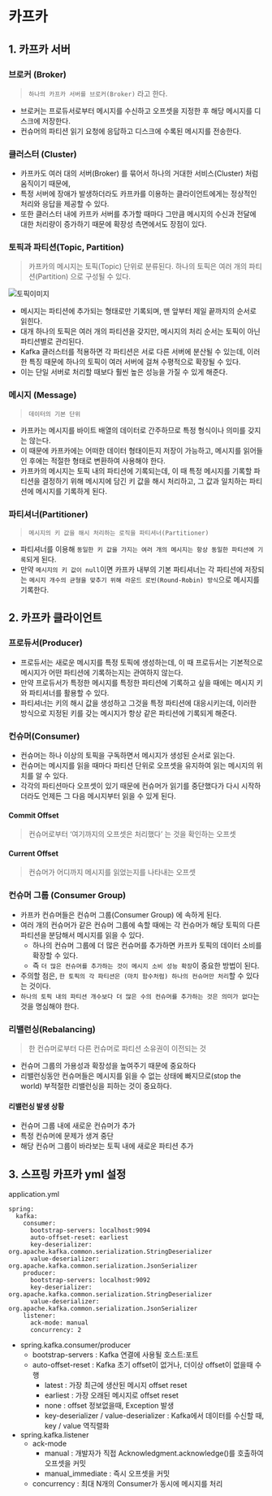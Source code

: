 # 카프카 

## 1. 카프카 서버
### 브로커 (Broker)
> `하나의 카프카 서버를 브로커(Broker)` 라고 한다. 
- 브로커는 프로듀서로부터 메시지를 수신하고 오프셋을 지정한 후 해당 메시지를 디스크에 저장한다. 
- 컨슈머의 파티션 읽기 요청에 응답하고 디스크에 수록된 메시지를 전송한다.

### 클러스터 (Cluster)
- 카프카도 여러 대의 서버(Broker) 를 묶어서 하나의 거대한 서비스(Cluster) 처럼 움직이기 때문에,
- 특정 서버에 장애가 발생하더라도 카프카를 이용하는 클라이언트에게는 정상적인 처리와 응답을 제공할 수 있다.
- 또한 클러스터 내에 카프카 서버를 추가할 때마다 그만큼 메시지의 수신과 전달에 대한 처리량이 증가하기 때문에 확장성 측면에서도 장점이 있다.

### 토픽과 파티션(Topic, Partition)
> 카프카의 메시지는 토픽(Topic) 단위로 분류된다.
> 하나의 토픽은 여러 개의 파티션(Partition) 으로 구성될 수 있다.

![토픽이미지](https://miro.medium.com/v2/resize:fit:1100/format:webp/1*GSF_9QXGe6Jd6nZJ69Ed1Q.png)

- 메시지는 파티션에 추가되는 형태로만 기록되며, 맨 앞부터 제일 끝까지의 순서로 읽힌다. 
- 대개 하나의 토픽은 여러 개의 파티션을 갖지만, 메시지의 처리 순서는 토픽이 아닌 파티션별로 관리된다. 
- Kafka 클러스터를 적용하면 각 파티션은 서로 다른 서버에 분산될 수 있는데, 이러한 특징 때문에 하나의 토픽이 여러 서버에 걸쳐 수평적으로 확장될 수 있다. 
- 이는 단일 서버로 처리할 때보다 훨씬 높은 성능을 가질 수 있게 해준다.

### 메시지 (Message)
> `데이터의 기본 단위`

- 카프카는 메시지를 바이트 배열의 데이터로 간주하므로 특정 형식이나 의미를 갖지는 않는다. 
- 이 때문에 카프카에는 어떠한 데이터 형태이든지 저장이 가능하고, 메시지를 읽어들인 후에는 적절한 형태로 변환하여 사용해야 한다.
- 카프카의 메시지는 토픽 내의 파티션에 기록되는데, 이 때 특정 메시지를 기록할 파티션을 결정하기 위해 메시지에 담긴 키 값을 해시 처리하고, 그 값과 일치하는 파티션에 메시지를 기록하게 된다. 

### 파티셔너(Partitioner)
> `메시지의 키 값을 해시 처리하는 로직을 파티셔너(Partitioner)` 
- 파티셔너를 이용해 `동일한 키 값을 가지는 여러 개의 메시지는 항상 동일한 파티션에 기록`되게 된다. 
- 만약 `메시지의 키 값이 null`이면 카프카 내부의 기본 파티셔너는 각 파티션에 저장되는 `메시지 개수의 균형을 맞추기 위해 라운드 로빈(Round-Robin) 방식`으로 메시지를 기록한다.

## 2. 카프카 클라이언트
### 프로듀서(Producer)
- 프로듀서는 새로운 메시지를 특정 토픽에 생성하는데, 이 때 프로듀서는 기본적으로 메시지가 어떤 파티션에 기록하는지는 관여하지 않는다. 
- 만약 프로듀서가 특정한 메시지를 특정한 파티션에 기록하고 싶을 때에는 메시지 키와 파티셔너를 활용할 수 있다. 
- 파티셔너는 키의 해시 값을 생성하고 그것을 특정 파티션에 대응시키는데, 이러한 방식으로 지정된 키를 갖는 메시지가 항상 같은 파티션에 기록되게 해준다.

### 컨슈머(Consumer)
- 컨슈머는 하나 이상의 토픽을 구독하면서 메시지가 생성된 순서로 읽는다. 
- 컨슈머는 메시지를 읽을 때마다 파티션 단위로 오프셋을 유지하여 읽는 메시지의 위치를 알 수 있다. 
- 각각의 파티션마다 오프셋이 있기 때문에 컨슈머가 읽기를 중단했다가 다시 시작하더라도 언제든 그 다음 메시지부터 읽을 수 있게 된다.

#### Commit Offset
> 컨슈머로부터 ‘여기까지의 오프셋은 처리했다’ 는 것을 확인하는 오프셋
#### Current Offset  
> 컨슈머가 어디까지 메시지를 읽었는지를 나타내는 오프셋

### 컨슈머 그룹 (Consumer Group)
- 카프카 컨슈머들은 컨슈머 그룹(Consumer Group) 에 속하게 된다. 
- 여러 개의 컨슈머가 같은 컨슈머 그룹에 속할 때에는 각 컨슈머가 해당 토픽의 다른 파티션을 분담해서 메시지를 읽을 수 있다. 
  - 하나의 컨슈머 그룹에 더 많은 컨슈머를 추가하면 카프카 토픽의 데이터 소비를 확장할 수 있다. 
  - 즉 `더 많은 컨슈머를 추가하는 것이 메시지 소비 성능 확장`이 중요한 방법이 된다.
- 주의할 점은, `한 토픽의 각 파티션은 (마치 함수처럼) 하나의 컨슈머만 처리`할 수 있다는 것이다. 
- `하나의 토픽 내의 파티션 개수보다 더 많은 수의 컨슈머를 추가하는 것은 의미가 없다`는 것을 명심해야 한다.

### 리밸런싱(Rebalancing)
> 한 컨슈머로부터 다른 컨슈머로 파티션 소유권이 이전되는 것

- 컨슈머 그룹의 가용성과 확장성을 높여주기 때문에 중요하다
- 리밸런싱동안 컨슈머들은 메시지를 읽을 수 없는 상태에 빠지므로(stop the world) 부적절한 리밸런싱을 피하는 것이 중요하다.

#### 리밸런싱 발생 상황
- 컨슈머 그룹 내에 새로운 컨슈머가 추가
- 특정 컨슈머에 문제가 생겨 중단
- 해당 컨슈머 그룹이 바라보는 토픽 내에 새로운 파티션 추가

## 3. 스프링 카프카 yml 설정
application.yml
```
spring:
  kafka:
    consumer:
      bootstrap-servers: localhost:9094
      auto-offset-reset: earliest
      key-deserializer: org.apache.kafka.common.serialization.StringDeserializer
      value-deserializer: org.apache.kafka.common.serialization.JsonSerializer
    producer:
      bootstrap-servers: localhost:9092
      key-deserializer: org.apache.kafka.common.serialization.StringDeserializer
      value-deserializer: org.apache.kafka.common.serialization.JsonSerializer
    listener:
      ack-mode: manual
      concurrency: 2
```
- spring.kafka.consumer/producer
  - bootstrap-servers : Kafka 연결에 사용될 호스트:포트
  - auto-offset-reset : Kafka 초기 offset이 없거나, 더이상 offset이 없을때 수행
    - latest : 가장 최근에 생산된 메시지 offset reset
    - earliest : 가장 오래된 메시지로 offset reset
    - none : offset 정보없을때, Exception 발생
    - key-deserializer / value-deserializer : Kafka에서 데이터를 수신할 때, key / value 역직렬화
- spring.kafka.listener
  - ack-mode
    - manual : 개발자가 직접 Acknowledgment.acknowledge()를 호출하여 오프셋을 커밋
    - manual_immediate : 즉시 오프셋을 커밋
  - concurrency : 최대 N개의 Consumer가 동시에 메시지를 처리
